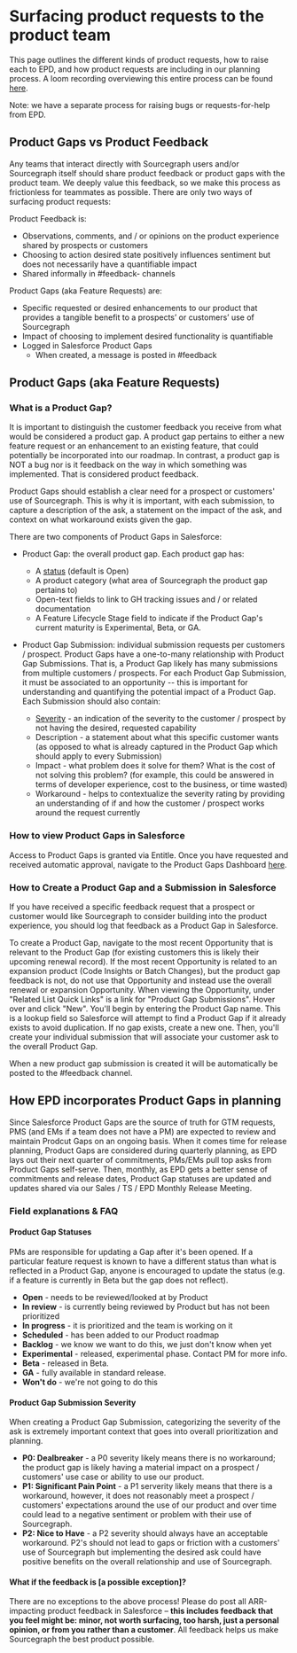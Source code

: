 # Surfacing product requests to the product team

This page outlines the different kinds of product requests, how to raise each to EPD, and how product requests are including in our planning process. A loom recording overviewing this entire process can be found [here](https://www.loom.com/share/ec2afa8c60c44e21aab67ee12e5a85ad).

Note: we have a separate process for raising bugs or requests-for-help from EPD.

## Product Gaps vs Product Feedback

Any teams that interact directly with Sourcegraph users and/or Sourcegraph itself should share product feedback or product gaps with the product team. We deeply value this feedback, so we make this process as frictionless for teammates as possible. There are only two ways of surfacing product requests:

Product Feedback is:
- Observations, comments, and / or opinions on the product experience shared by prospects or customers
- Choosing to action desired state positively influences sentiment but does not necessarily have a quantifiable impact
- Shared informally in #feedback- channels

Product Gaps (aka Feature Requests) are:
- Specific requested or desired enhancements to our product that provides a tangible benefit to a prospects’ or customers’ use of Sourcegraph
- Impact of choosing to implement desired functionality is quantifiable
- Logged in Salesforce Product Gaps
  - When created, a message is posted in #feedback

## Product Gaps (aka Feature Requests)

### What is a Product Gap?

It is important to distinguish the customer feedback you receive from what would be considered a product gap. A product gap pertains to either a new feature request or an enhancement to an existing feature, that could potentially be incorporated into our roadmap. In contrast, a product gap is NOT a bug nor is it feedback on the way in which something was implemented. That is considered product feedback.

Product Gaps should establish a clear need for a prospect or customers' use of Sourcegraph. This is why it is important, with each submission, to capture a description of the ask, a statement on the impact of the ask, and context on what workaround exists given the gap. 

There are two components of Product Gaps in Salesforce:

- Product Gap: the overall product gap. Each product gap has:
  - A [status](#product-gap-statuses) (default is Open)
  - A product category (what area of Sourcegraph the product gap pertains to)
  - Open-text fields to link to GH tracking issues and / or related documentation
  - A Feature Lifecycle Stage field to indicate if the Product Gap's current maturity is Experimental, Beta, or GA.

- Product Gap Submission: individual submission requests per customers / prospect. Product Gaps have a one-to-many relationship with Product Gap Submissions. That is, a Product Gap likely has many submissions from multiple customers / prospects. For each Product Gap Submission, it must be associated to an opportunity -- this is important for understanding and quantifying the potential impact of a Product Gap. Each Submission should also contain:
  - [Severity](#product-gap-submission-severity) - an indication of the severity to the customer / prospect by not having the desired, requested capability
  - Description - a statement about what this specific customer wants (as opposed to what is already captured in the Product Gap which should apply to every Submission)
  - Impact - what problem does it solve for them? What is the cost of not solving this problem? (for example, this could be answered in terms of developer experience, cost to the business, or time wasted)
  - Workaround - helps to contextualize the severity rating by providing an understanding of if and how the customer / prospect works around the request currently

### How to view Product Gaps in Salesforce

Access to Product Gaps is granted via Entitle. Once you have requested and received automatic approval, navigate to the Product Gaps Dashboard [here](https://sourcegraph2020.lightning.force.com/lightning/r/Dashboard/01Z5b0000015UGhEAM/view?queryScope=userFolders).

### How to Create a Product Gap and a Submission in Salesforce

If you have received a specific feedback request that a prospect or customer would like Sourcegraph to consider building into the product experience, you should log that feedback as a Product Gap in Salesforce. 

To create a Product Gap, navigate to the most recent Opportunity that is relevant to the Product Gap (for existing customers this is likely their upcoming renewal record). If the most recent Opportunity is related to an expansion product (Code Insights or Batch Changes), but the product gap feedback is not, do not use that Opportunity and instead use the overall renewal or expansion Opportunity. When viewing the Opportunity, under "Related List Quick Links" is a link for "Product Gap Submissions". Hover over and click "New". You'll begin by entering the Product Gap name. This is a lookup field so Salesforce will attempt to find a Product Gap if it already exists to avoid duplication. If no gap exists, create a new one. Then, you'll create your individual submission that will associate your customer ask to the overall Product Gap. 

When a new product gap submission is created it will be automatically be posted to the #feedback channel.

## How EPD incorporates Product Gaps in planning

Since Salesforce Product Gaps are the source of truth for GTM requests, PMS (and EMs if a team does not have a PM) are expected to review and maintain Prodcut Gaps on an ongoing basis. When it comes time for release planning, Product Gaps are considered during quarterly planning, as EPD lays out their next quarter of commitments, PMs/EMs pull top asks from Product Gaps self-serve. Then, monthly, as EPD gets a better sense of commitments and release dates, Product Gap statuses are updated and updates shared via our Sales / TS / EPD Monthly Release Meeting.

### Field explanations & FAQ

#### Product Gap Statuses

PMs are responsible for updating a Gap after it's been opened. If a particular feature request is known to have a different status than what is reflected in a Product Gap, anyone is encouraged to update the status (e.g. if a feature is currently in Beta but the gap does not reflect).

- **Open** - needs to be reviewed/looked at by Product
- **In review** - is currently being reviewed by Product but has not been prioritized
- **In progress** - it is prioritized and the team is working on it
- **Scheduled** - has been added to our Product roadmap
- **Backlog** - we know we want to do this, we just don't know when yet
- **Experimental** - released, experimental phase. Contact PM for more info.
- **Beta** - released in Beta.
- **GA** - fully available in standard release.
- **Won't do** - we're not going to do this

#### Product Gap Submission Severity

When creating a Product Gap Submission, categorizing the severity of the ask is extremely important context that goes into overall prioritization and planning.

- **P0: Dealbreaker** - a P0 severity likely means there is no workaround; the product gap is likely having a material impact on a prospect / customers' use case or ability to use our product.
- **P1: Significant Pain Point** - a P1 serverity likely means that there is a workaround, however, it does not reasonably meet a prospect / customers' expectations around the use of our product and over time could lead to a negative sentiment or problem with their use of Sourcegraph.
- **P2: Nice to Have** - a P2 severity should always have an acceptable workaround. P2's should not lead to gaps or friction with a customers' use of Sourcegraph but implementing the desired ask could have positive benefits on the overall relationship and use of Sourcegraph.

#### What if the feedback is [a possible exception]?

There are no exceptions to the above process! Please do post all ARR-impacting product feedback in Salesforce – **this includes feedback that you feel might be: minor, not worth surfacing, too harsh, just a personal opinion, or from you rather than a customer**. All feedback helps us make Sourcegraph the best product possible.
